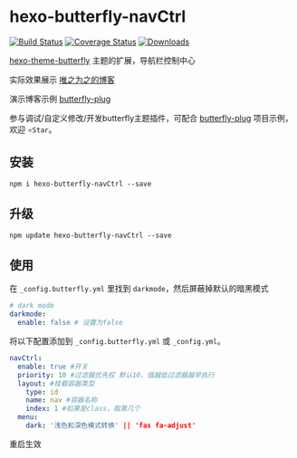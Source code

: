 # hexo-butterfly-navCtrl
<p>
  <a href="https://www.npmjs.com/package/hexo-butterfly-navCtrl?activeTab=versions"><img src="https://img.shields.io/npm/v/hexo-butterfly-navCtrl?color=409eff" alt="Build Status"></a>
  <a href="https://www.npmjs.com/package/hexo-butterfly-navCtrl"><img src="https://img.shields.io/npm/dm/hexo-butterfly-navCtrl" alt="Coverage Status"></a>
  <a href="https://mit-license.org/"><img src="https://img.shields.io/github/license/weizwz/hexo-butterfly-navCtrl" alt="Downloads"></a>
</p>

[hexo-theme-butterfly](https://github.com/jerryc127/hexo-theme-butterfly) 主题的扩展，导航栏控制中心

实际效果展示 [唯之为之的博客](https://weizwz.com) 

演示博客示例 [butterfly-plug](https://github.com/weizwz/butterfly-plug) 

参与调试/自定义修改/开发butterfly主题插件，可配合 [butterfly-plug](https://github.com/weizwz/butterfly-plug) 项目示例，欢迎 `⭐Star`。

## 安装
```shell
npm i hexo-butterfly-navCtrl --save
```

## 升级
```shell
npm update hexo-butterfly-navCtrl --save
```

## 使用
在 `_config.butterfly.yml` 里找到 `darkmode`，然后屏蔽掉默认的暗黑模式
```yml
# dark mode
darkmode:
  enable: false # 设置为false
```

将以下配置添加到 `_config.butterfly.yml` 或 `_config.yml`。
```yml
navCtrl:
  enable: true #开关
  priority: 10 #过滤器优先权 默认10，值越低过滤器越早执行
  layout: #挂载容器类型
    type: id
    name: nav #容器名称
    index: 1 #如果是class，取第几个
  menu:
    dark: '浅色和深色模式转换' || 'fas fa-adjust'
```
重启生效